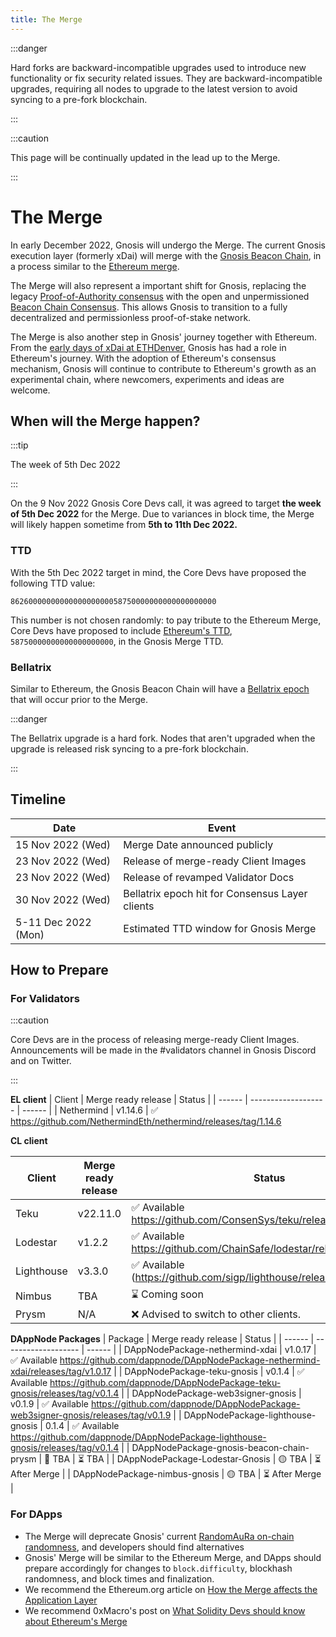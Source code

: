 ```yaml
---
title: The Merge
---
```

:::danger

Hard forks are backward-incompatible upgrades used to introduce new functionality or fix security related issues. They are backward-incompatible upgrades, requiring all nodes to upgrade to the latest version to avoid syncing to a pre-fork blockchain.

:::

:::caution

This page will be continually updated in the lead up to the Merge. 

:::

# The Merge

In early December 2022, Gnosis will undergo the Merge. The current Gnosis execution layer (formerly xDai) will merge with the [Gnosis Beacon Chain](../gbc/README.md), in a process similar to the [Ethereum merge](https://ethereum.org/en/upgrades/merge/). 

The Merge will also represent a important shift for Gnosis, replacing the legacy [Proof-of-Authority consensus](../consensus/aura.md) with the open and unpermissioned [Beacon Chain Consensus](../gbc/README.md). This allows Gnosis to transition to a fully decentralized and permissionless proof-of-stake network. 

The Merge is also another step in Gnosis' journey together with Ethereum. From the [early days of xDai at ETHDenver](https://developers.gnosischain.com/about-gc/use-cases/cryptocurrency-for-events-and-conferences/ethdenver), Gnosis has had a role in Ethereum's journey. With the adoption of Ethereum's consensus mechanism, Gnosis will continue to contribute to Ethereum's growth as an experimental chain, where newcomers, experiments and ideas are welcome. 

## When will the Merge happen?

:::tip

The week of 5th Dec 2022

:::

On the 9 Nov 2022 Gnosis Core Devs call, it was agreed to target **the week of 5th Dec 2022** for the Merge. Due to variances in block time, the Merge will likely happen sometime from **5th to 11th Dec 2022.**

### TTD

With the 5th Dec 2022 target in mind, the Core Devs have proposed the following TTD value: 

```
8626000000000000000000058750000000000000000000
```

This number is not chosen randomly: to pay tribute to the Ethereum Merge, Core Devs have proposed to include [Ethereum's TTD](https://notes.ethereum.org/@MarioHavel/merge-ttd), `58750000000000000000000`, in the Gnosis Merge TTD. 

### Bellatrix

Similar to Ethereum, the Gnosis Beacon Chain will have a [Bellatrix epoch](https://blog.ethereum.org/2022/08/24/mainnet-merge-announcement) that will occur prior to the Merge. 

:::danger

The Bellatrix upgrade is a hard fork. Nodes that aren't upgraded when the upgrade is released risk syncing to a pre-fork blockchain. 

:::

## Timeline

| Date                | Event                                           |
| ------------------- | ----------------------------------------------- |
| 15 Nov 2022 (Wed)   | Merge Date announced publicly                   |
| 23 Nov 2022 (Wed)   | Release of merge-ready Client Images            |
| 23 Nov 2022 (Wed)   | Release of revamped Validator Docs              |
| 30 Nov 2022 (Wed)   | Bellatrix epoch hit for Consensus Layer clients |
| 5-11 Dec 2022 (Mon) | Estimated TTD window for Gnosis Merge           |

## How to Prepare

### For Validators

:::caution

Core Devs are in the process of releasing merge-ready Client Images. Announcements will be made in the #validators channel in Gnosis Discord and on Twitter.

:::

**EL client**
| Client | Merge ready release | Status |
| ------ | ------------------- | ------ |
| Nethermind | v1.14.6 | ✅ https://github.com/NethermindEth/nethermind/releases/tag/1.14.6

**CL client**

| Client | Merge ready release | Status |
| ------ | ------------------- | ------ |
| Teku       | v22.11.0 | ✅ Available https://github.com/ConsenSys/teku/releases/tag/22.11.0 
| Lodestar   | v1.2.2 | ✅ Available https://github.com/ChainSafe/lodestar/releases/tag/v1.2.2
| Lighthouse | v3.3.0 | ✅ Available (https://github.com/sigp/lighthouse/releases/tag/v3.3.0)
| Nimbus     | TBA    | ⌛ Coming soon
| Prysm      | N/A    | ❌ Advised to switch to other clients.

**DAppNode Packages**
| Package | Merge ready release | Status |
| ------ | ------------------- | ------ |
| DAppNodePackage-nethermind-xdai | v1.0.17 | ✅ Available https://github.com/dappnode/DAppNodePackage-nethermind-xdai/releases/tag/v1.0.17 |
| DAppNodePackage-teku-gnosis | v0.1.4 | ✅ Available https://github.com/dappnode/DAppNodePackage-teku-gnosis/releases/tag/v0.1.4 |
| DAppNodePackage-web3signer-gnosis | v0.1.9 | ✅ Available https://github.com/dappnode/DAppNodePackage-web3signer-gnosis/releases/tag/v0.1.9 |
| DAppNodePackage-lighthouse-gnosis | 0.1.4 | ✅ Available https://github.com/dappnode/DAppNodePackage-lighthouse-gnosis/releases/tag/v0.1.4 |
| DAppNodePackage-gnosis-beacon-chain-prysm | 🚫 TBA | ⏳ TBA |
| DAppNodePackage-Lodestar-Gnosis | 🟡 TBA | ⏳ After Merge |
| DAppNodePackage-nimbus-gnosis | 🟡 TBA  | ⏳ After Merge  |

### For DApps

- The Merge will deprecate Gnosis' current [RandomAuRa on-chain randomness](https://developers.gnosischain.com/for-developers/on-chain-random-numbers/randomness-faqs), and developers should find alternatives
- Gnosis' Merge will be similar to the Ethereum Merge, and DApps should prepare accordingly for changes to `block.difficulty`, blockhash randomness, and block times and finalization.
- We recommend the Ethereum.org article on [How the Merge affects the Application Layer](https://blog.ethereum.org/2021/11/29/how-the-merge-impacts-app-layer)
- We recommend 0xMacro's post on [What Solidity Devs should know about Ethereum's Merge](https://0xmacro.com/blog/what-solidity-devs-should-know-about-ethereums-merge/)
